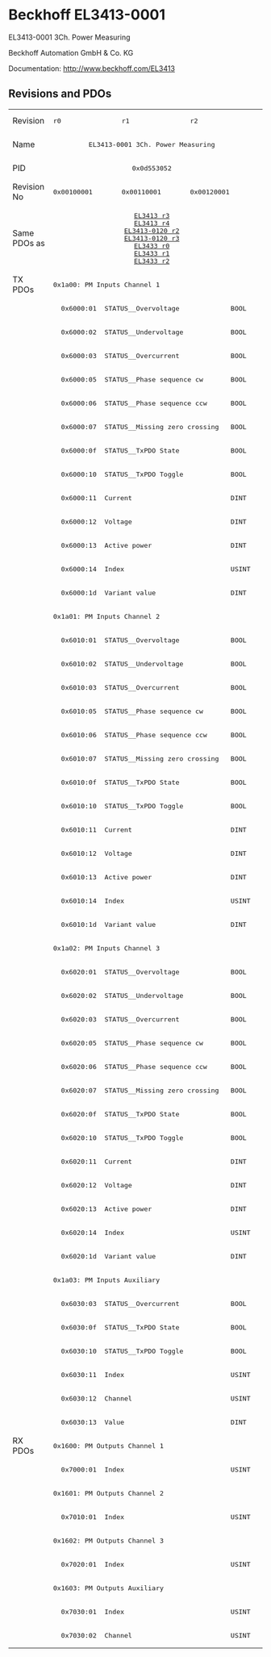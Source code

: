 # Beckhoff EL3413-0001

EL3413-0001 3Ch. Power Measuring

Beckhoff Automation GmbH & Co. KG

Documentation: <a href="http://www.beckhoff.com/EL3413">http://www.beckhoff.com/EL3413</a>

## Revisions and PDOs
<table>
<tr >
<td class="first">Revision</td>
<td ><pre>r0</pre></td>
<td ><pre>r1</pre></td>
<td ><pre>r2</pre></td>
</tr>
<tr >
<td class="first">Name</td>
<td  colspan=3 align="center"><pre>EL3413-0001 3Ch. Power Measuring</pre></td>
</tr>
<tr >
<td class="first">PID</td>
<td  colspan=3 align="center"><pre>0x0d553052</pre></td>
</tr>
<tr >
<td class="first">Revision No</td>
<td ><pre>0x00100001</pre></td>
<td ><pre>0x00110001</pre></td>
<td ><pre>0x00120001</pre></td>
</tr>
<tr >
<td class="first">Same PDOs as</td>
<td  colspan=3 align="center"><pre><a href="EL3413">EL3413 r3</a><br/><a href="EL3413">EL3413 r4</a><br/><a href="EL3413-0120">EL3413-0120 r2</a><br/><a href="EL3413-0120">EL3413-0120 r3</a><br/><a href="EL3433">EL3433 r0</a><br/><a href="EL3433">EL3433 r1</a><br/><a href="EL3433">EL3433 r2</a></pre></td>
</tr>
<tr class="txpdo pdosection">
<td class="first" rowspan=49 valign=top>TX PDOs</td>
<td colspan=3 align="left"><pre>0x1a00: PM Inputs Channel 1</pre></td>
<td></td>
</tr>
<tr class="txpdo">
<td class="first" colspan=3 align="left"><pre>  0x6000:01  STATUS__Overvoltage             BOOL</pre></td>
</tr>
<tr class="txpdo">
<td class="first" colspan=3 align="left"><pre>  0x6000:02  STATUS__Undervoltage            BOOL</pre></td>
</tr>
<tr class="txpdo">
<td class="first" colspan=3 align="left"><pre>  0x6000:03  STATUS__Overcurrent             BOOL</pre></td>
</tr>
<tr class="txpdo">
<td class="first" colspan=3 align="left"><pre>  0x6000:05  STATUS__Phase sequence cw       BOOL</pre></td>
</tr>
<tr class="txpdo">
<td class="first" colspan=3 align="left"><pre>  0x6000:06  STATUS__Phase sequence ccw      BOOL</pre></td>
</tr>
<tr class="txpdo">
<td class="first" colspan=3 align="left"><pre>  0x6000:07  STATUS__Missing zero crossing   BOOL</pre></td>
</tr>
<tr class="txpdo">
<td class="first" colspan=3 align="left"><pre>  0x6000:0f  STATUS__TxPDO State             BOOL</pre></td>
</tr>
<tr class="txpdo">
<td class="first" colspan=3 align="left"><pre>  0x6000:10  STATUS__TxPDO Toggle            BOOL</pre></td>
</tr>
<tr class="txpdo">
<td class="first" colspan=3 align="left"><pre>  0x6000:11  Current                         DINT</pre></td>
</tr>
<tr class="txpdo">
<td class="first" colspan=3 align="left"><pre>  0x6000:12  Voltage                         DINT</pre></td>
</tr>
<tr class="txpdo">
<td class="first" colspan=3 align="left"><pre>  0x6000:13  Active power                    DINT</pre></td>
</tr>
<tr class="txpdo">
<td class="first" colspan=3 align="left"><pre>  0x6000:14  Index                           USINT</pre></td>
</tr>
<tr class="txpdo">
<td class="first" colspan=3 align="left"><pre>  0x6000:1d  Variant value                   DINT</pre></td>
</tr>
<tr class="txpdo pdosection">
<td class="first" colspan=3 align="left"><pre>0x1a01: PM Inputs Channel 2</pre></td>
</tr>
<tr class="txpdo">
<td class="first" colspan=3 align="left"><pre>  0x6010:01  STATUS__Overvoltage             BOOL</pre></td>
</tr>
<tr class="txpdo">
<td class="first" colspan=3 align="left"><pre>  0x6010:02  STATUS__Undervoltage            BOOL</pre></td>
</tr>
<tr class="txpdo">
<td class="first" colspan=3 align="left"><pre>  0x6010:03  STATUS__Overcurrent             BOOL</pre></td>
</tr>
<tr class="txpdo">
<td class="first" colspan=3 align="left"><pre>  0x6010:05  STATUS__Phase sequence cw       BOOL</pre></td>
</tr>
<tr class="txpdo">
<td class="first" colspan=3 align="left"><pre>  0x6010:06  STATUS__Phase sequence ccw      BOOL</pre></td>
</tr>
<tr class="txpdo">
<td class="first" colspan=3 align="left"><pre>  0x6010:07  STATUS__Missing zero crossing   BOOL</pre></td>
</tr>
<tr class="txpdo">
<td class="first" colspan=3 align="left"><pre>  0x6010:0f  STATUS__TxPDO State             BOOL</pre></td>
</tr>
<tr class="txpdo">
<td class="first" colspan=3 align="left"><pre>  0x6010:10  STATUS__TxPDO Toggle            BOOL</pre></td>
</tr>
<tr class="txpdo">
<td class="first" colspan=3 align="left"><pre>  0x6010:11  Current                         DINT</pre></td>
</tr>
<tr class="txpdo">
<td class="first" colspan=3 align="left"><pre>  0x6010:12  Voltage                         DINT</pre></td>
</tr>
<tr class="txpdo">
<td class="first" colspan=3 align="left"><pre>  0x6010:13  Active power                    DINT</pre></td>
</tr>
<tr class="txpdo">
<td class="first" colspan=3 align="left"><pre>  0x6010:14  Index                           USINT</pre></td>
</tr>
<tr class="txpdo">
<td class="first" colspan=3 align="left"><pre>  0x6010:1d  Variant value                   DINT</pre></td>
</tr>
<tr class="txpdo pdosection">
<td class="first" colspan=3 align="left"><pre>0x1a02: PM Inputs Channel 3</pre></td>
</tr>
<tr class="txpdo">
<td class="first" colspan=3 align="left"><pre>  0x6020:01  STATUS__Overvoltage             BOOL</pre></td>
</tr>
<tr class="txpdo">
<td class="first" colspan=3 align="left"><pre>  0x6020:02  STATUS__Undervoltage            BOOL</pre></td>
</tr>
<tr class="txpdo">
<td class="first" colspan=3 align="left"><pre>  0x6020:03  STATUS__Overcurrent             BOOL</pre></td>
</tr>
<tr class="txpdo">
<td class="first" colspan=3 align="left"><pre>  0x6020:05  STATUS__Phase sequence cw       BOOL</pre></td>
</tr>
<tr class="txpdo">
<td class="first" colspan=3 align="left"><pre>  0x6020:06  STATUS__Phase sequence ccw      BOOL</pre></td>
</tr>
<tr class="txpdo">
<td class="first" colspan=3 align="left"><pre>  0x6020:07  STATUS__Missing zero crossing   BOOL</pre></td>
</tr>
<tr class="txpdo">
<td class="first" colspan=3 align="left"><pre>  0x6020:0f  STATUS__TxPDO State             BOOL</pre></td>
</tr>
<tr class="txpdo">
<td class="first" colspan=3 align="left"><pre>  0x6020:10  STATUS__TxPDO Toggle            BOOL</pre></td>
</tr>
<tr class="txpdo">
<td class="first" colspan=3 align="left"><pre>  0x6020:11  Current                         DINT</pre></td>
</tr>
<tr class="txpdo">
<td class="first" colspan=3 align="left"><pre>  0x6020:12  Voltage                         DINT</pre></td>
</tr>
<tr class="txpdo">
<td class="first" colspan=3 align="left"><pre>  0x6020:13  Active power                    DINT</pre></td>
</tr>
<tr class="txpdo">
<td class="first" colspan=3 align="left"><pre>  0x6020:14  Index                           USINT</pre></td>
</tr>
<tr class="txpdo">
<td class="first" colspan=3 align="left"><pre>  0x6020:1d  Variant value                   DINT</pre></td>
</tr>
<tr class="txpdo pdosection">
<td class="first" colspan=3 align="left"><pre>0x1a03: PM Inputs Auxiliary</pre></td>
</tr>
<tr class="txpdo">
<td class="first" colspan=3 align="left"><pre>  0x6030:03  STATUS__Overcurrent             BOOL</pre></td>
</tr>
<tr class="txpdo">
<td class="first" colspan=3 align="left"><pre>  0x6030:0f  STATUS__TxPDO State             BOOL</pre></td>
</tr>
<tr class="txpdo">
<td class="first" colspan=3 align="left"><pre>  0x6030:10  STATUS__TxPDO Toggle            BOOL</pre></td>
</tr>
<tr class="txpdo">
<td class="first" colspan=3 align="left"><pre>  0x6030:11  Index                           USINT</pre></td>
</tr>
<tr class="txpdo">
<td class="first" colspan=3 align="left"><pre>  0x6030:12  Channel                         USINT</pre></td>
</tr>
<tr class="txpdo">
<td class="first" colspan=3 align="left"><pre>  0x6030:13  Value                           DINT</pre></td>
</tr>
<tr class="rxpdo pdosection">
<td class="first" rowspan=9 valign=top>RX PDOs</td>
<td colspan=3 align="left"><pre>0x1600: PM Outputs Channel 1</pre></td>
<td></td>
</tr>
<tr class="rxpdo">
<td class="first" colspan=3 align="left"><pre>  0x7000:01  Index                           USINT</pre></td>
</tr>
<tr class="rxpdo pdosection">
<td class="first" colspan=3 align="left"><pre>0x1601: PM Outputs Channel 2</pre></td>
</tr>
<tr class="rxpdo">
<td class="first" colspan=3 align="left"><pre>  0x7010:01  Index                           USINT</pre></td>
</tr>
<tr class="rxpdo pdosection">
<td class="first" colspan=3 align="left"><pre>0x1602: PM Outputs Channel 3</pre></td>
</tr>
<tr class="rxpdo">
<td class="first" colspan=3 align="left"><pre>  0x7020:01  Index                           USINT</pre></td>
</tr>
<tr class="rxpdo pdosection">
<td class="first" colspan=3 align="left"><pre>0x1603: PM Outputs Auxiliary</pre></td>
</tr>
<tr class="rxpdo">
<td class="first" colspan=3 align="left"><pre>  0x7030:01  Index                           USINT</pre></td>
</tr>
<tr class="rxpdo">
<td class="first" colspan=3 align="left"><pre>  0x7030:02  Channel                         USINT</pre></td>
</tr>
</table>
